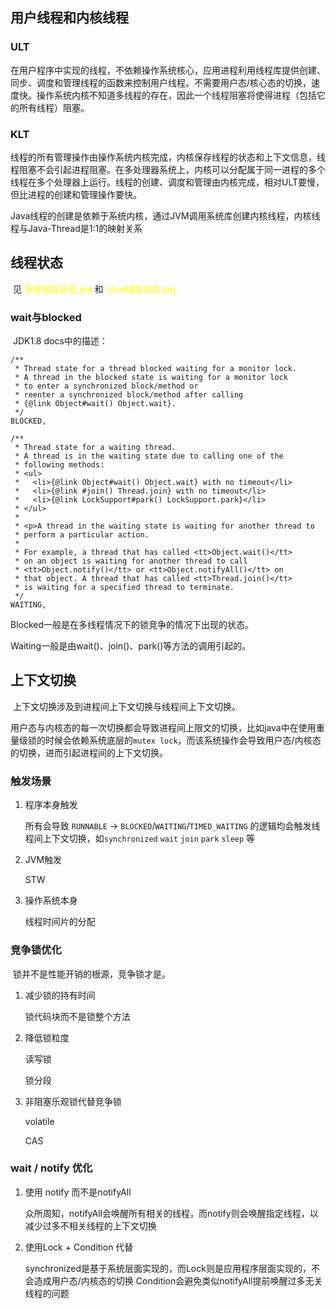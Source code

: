 ## 用户线程和内核线程

### ULT

​		在用户程序中实现的线程，不依赖操作系统核心，应用进程利用线程库提供创建、同步、调度和管理线程的函数来控制用户线程。不需要用户态/核心态的切换，速度快。操作系统内核不知道多线程的存在，因此一个线程阻塞将使得进程（包括它的所有线程）阻塞。

### KLT

​		线程的所有管理操作由操作系统内核完成，内核保存线程的状态和上下文信息，线程阻塞不会引起进程阻塞。在多处理器系统上，内核可以分配属于同一进程的多个线程在多个处理器上运行。线程的创建、调度和管理由内核完成，相对ULT要慢，但比进程的创建和管理操作要快。



Java线程的创建是依赖于系统内核，通过JVM调用系统库创建内核线程，内核线程与Java-Thread是1:1的映射关系

## 线程状态

​		见 <font color="yellow">系统线程状态.jpg</font> 和 <font color="yellow">Java线程状态.jpg</font>

### wait与blocked

​		JDK1.8 docs中的描述：

```
/**
 * Thread state for a thread blocked waiting for a monitor lock.
 * A thread in the blocked state is waiting for a monitor lock
 * to enter a synchronized block/method or
 * reenter a synchronized block/method after calling
 * {@link Object#wait() Object.wait}.
 */
BLOCKED,

/**
 * Thread state for a waiting thread.
 * A thread is in the waiting state due to calling one of the
 * following methods:
 * <ul>
 *   <li>{@link Object#wait() Object.wait} with no timeout</li>
 *   <li>{@link #join() Thread.join} with no timeout</li>
 *   <li>{@link LockSupport#park() LockSupport.park}</li>
 * </ul>
 *
 * <p>A thread in the waiting state is waiting for another thread to
 * perform a particular action.
 *
 * For example, a thread that has called <tt>Object.wait()</tt>
 * on an object is waiting for another thread to call
 * <tt>Object.notify()</tt> or <tt>Object.notifyAll()</tt> on
 * that object. A thread that has called <tt>Thread.join()</tt>
 * is waiting for a specified thread to terminate.
 */
WAITING,
```

Blocked一般是在多线程情况下的锁竞争的情况下出现的状态。

Waiting一般是由wait()、join()、park()等方法的调用引起的。

## 上下文切换

​		上下文切换涉及到进程间上下文切换与线程间上下文切换。

​		用户态与内核态的每一次切换都会导致进程间上限文的切换，比如java中在使用重量级锁的时候会依赖系统底层的`mutex lock`，而该系统操作会导致用户态/内核态的切换，进而引起进程间的上下文切换。

### 触发场景

1. 程序本身触发

   所有会导致 `RUNNABLE` → `BLOCKED`/`WAITING`/`TIMED_WAITING` 的逻辑均会触发线程间上下文切换，如`synchronized` `wait` `join` `park` `sleep` 等

2. JVM触发

   STW

3. 操作系统本身

   线程时间片的分配

### 竞争锁优化

​		锁并不是性能开销的根源，竞争锁才是。

1. 减少锁的持有时间

   锁代码块而不是锁整个方法

2. 降低锁粒度

   读写锁

   锁分段

3. 非阻塞乐观锁代替竞争锁

   volatile

   CAS

### wait / notify 优化

1. 使用 notify 而不是notifyAll

   众所周知，notifyAll会唤醒所有相关的线程，而notify则会唤醒指定线程，以减少过多不相关线程的上下文切换

2. 使用Lock + Condition 代替

   synchronized是基于系统层面实现的，而Lock则是应用程序层面实现的，不会造成用户态/内核态的切换
   Condition会避免类似notifyAll提前唤醒过多无关线程的问题